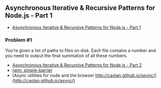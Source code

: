 ## Asynchronous Iterative & Recursive Patterns for Node.js - Part 1

* [Asynchronous Iterative & Recursive Patterns for Node.js - Part 1](https://mostafa-samir.github.io/async-iterative-patterns-pt1/)

### Problem #1

You’re given a list of paths to files on disk. Each file contains a number and you need to output the final summation of all these numbers.


* [Asynchronous Iterative & Recursive Patterns for Node.js - Part 2](https://mostafa-samir.github.io/async-recursive-patterns-pt2/)
* [npm: simple-barrier](https://www.npmjs.com/package/simple-barrier)
* [Async utilities for node and the browser http://caolan.github.io/async/](http://caolan.github.io/async/)
